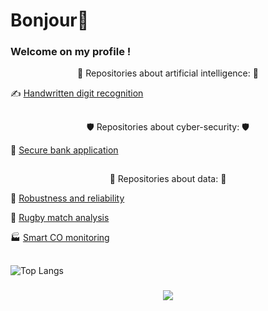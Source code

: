 # Bonjour👋

### Welcome on my profile !

<p align="center">
   🤖 Repositories about artificial intelligence:  🤖

   ✍️ [Handwritten digit recognition](https://github.com/Ad882/Handwritten-digit-recognition)
   
</p>

##

<p align="center">
   🛡️ Repositories about cyber-security:  🛡️
   
   🏦 [Secure bank application](https://github.com/Ad882/Secure-bank-application)
   
</p>

##

<p align="center">
   💾 Repositories about data:  💾

   🚁 [Robustness and reliability](https://github.com/Ad882/Robustness-and-reliability)

   🏉 [Rugby match analysis](https://github.com/Ad882/Rugby-match-analysis)

   🏭 [Smart CO monitoring](https://github.com/Ad882/Smart-CO-monitoring)
   
</p>

##


![Top Langs](https://github-readme-stats.vercel.app/api/top-langs/?username=ad882&hide=Makefile&layout=donut&bg_color=0d1117&text_color=c8c8ff&title_color=f2cb42&hide_border=true)




###

<p align="center">
  <a href="https://skillicons.dev">
    <img src="https://skillicons.dev/icons?i=c,py,mysql,html,css,vscode" />
  </a>
</p>


<!--
**Ad882/Ad882** is a ✨ _special_ ✨ repository because its `README.md` (this file) appears on your GitHub profile.

Here are some ideas to get you started:

- 🔭 I’m currently working on ...
- 🌱 I’m currently learning ...
- 👯 I’m looking to collaborate on ...
- 🤔 I’m looking for help with ...
- 💬 Ask me about ...
- 📫 How to reach me: ...
- 😄 Pronouns: ...
- ⚡ Fun fact: ...
-->

